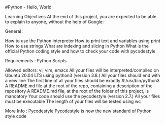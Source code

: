 #Python - Hello, World

Learning Objectives At the end of this project, you are expected to be able to explain to anyone, without the help of Google:

General :

How to use the Python interpreter How to print text and variables using print How to use strings What are indexing and slicing in Python What is the official Python coding style and how to check your code with pycodestyle

Requirements : Python Scripts

Allowed editors: vi, vim, emacs All your files will be interpreted/compiled on Ubuntu 20.04 LTS using python3 (version 3.8.) All your files should end with a new line The first line of all your files should be exactly #!/usr/bin/python3 A README.md file at the root of the repo, containing a description of the repository A README.md file, at the root of the folder of this project, is mandatory Your code should use the pycodestyle (version 2.7.) All your files must be executable The length of your files will be tested using wc

More Info : Pycodestyle Pycodestyle is now the new standard of Python style code